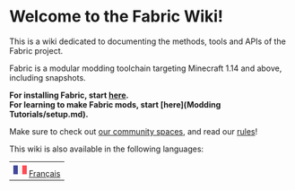 # Welcome to the Fabric Wiki!

This is a wiki dedicated to documenting the methods, tools and APIs of the Fabric project.

Fabric is a modular modding toolchain targeting Minecraft 1.14 and above, including snapshots.

**For installing Fabric, start [here](Setup/install.md).**  
**For learning to make Fabric mods, start [here](Modding Tutorials/setup.md).**



Make sure to check out [our community spaces](http://fabricmc.net/discuss), and read our [rules](rules.md)!

This wiki is also available in the following languages:

|                                               |
| --------------------------------------------- |
| ![](images/france_flag.png) [Français](French/accueil.md) |
